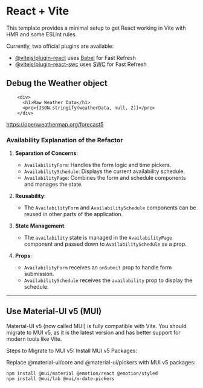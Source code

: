 # React + Vite

This template provides a minimal setup to get React working in Vite with HMR and some ESLint rules.

Currently, two official plugins are available:

- [@vitejs/plugin-react](https://github.com/vitejs/vite-plugin-react/blob/main/packages/plugin-react/README.md) uses [Babel](https://babeljs.io/) for Fast Refresh
- [@vitejs/plugin-react-swc](https://github.com/vitejs/vite-plugin-react-swc) uses [SWC](https://swc.rs/) for Fast Refresh


## Debug the Weather object

```
    <div>
      <h1>Raw Weather Data</h1>
      <pre>{JSON.stringify(weatherData, null, 2)}</pre>
    </div>
```

https://openweathermap.org/forecast5


### **Availability Explanation of the Refactor**

1. **Separation of Concerns**:
   - `AvailabilityForm`: Handles the form logic and time pickers.
   - `AvailabilitySchedule`: Displays the current availability schedule.
   - `AvailabilityPage`: Combines the form and schedule components and manages the state.

2. **Reusability**:
   - The `AvailabilityForm` and `AvailabilitySchedule` components can be reused in other parts of the application.

3. **State Management**:
   - The `availability` state is managed in the `AvailabilityPage` component and passed down to `AvailabilitySchedule` as a prop.

4. **Props**:
   - `AvailabilityForm` receives an `onSubmit` prop to handle form submission.
   - `AvailabilitySchedule` receives the `availability` prop to display the schedule.

---

## Use Material-UI v5 (MUI)

Material-UI v5 (now called MUI) is fully compatible with Vite. You should migrate to MUI v5, as it is the latest version and has better support for modern tools like Vite.

Steps to Migrate to MUI v5:
Install MUI v5 Packages:

Replace @material-ui/core and @material-ui/pickers with MUI v5 packages:
```
npm install @mui/material @emotion/react @emotion/styled
npm install @mui/lab @mui/x-date-pickers
```